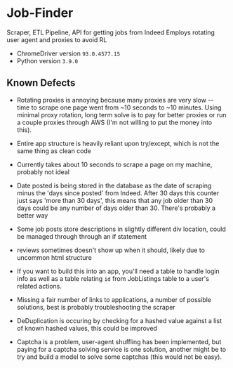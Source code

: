 # Job-Finder
Scraper, ETL Pipeline, API for getting jobs from Indeed
Employs rotating user agent and proxies to avoid RL

- ChromeDriver version `93.0.4577.15`
- Python version `3.9.0`

## Known Defects

- Rotating proxies is annoying because many proxies are very slow -- time to scrape one page went from ~10 seconds to ~10 minutes.  Using minimal proxy rotation, long term solve is to pay for better proxies or run a couple proxies through AWS (I'm not willing to put the money into this).

- Entire app structure is heavily reliant upon try/except, which is not the same thing as clean code

- Currently takes about 10 seconds to scrape a page on my machine, probably not ideal

- Date posted is being stored in the database as the date of scraping minus the 'days since posted' from Indeed.  After 30 days this counter just says 'more than 30 days', this means that any job older than 30 days could be any number of days older than 30.  There's probably a better way

- Some job posts store descriptions in slightly different div location, could be managed through through an if statement

- reviews sometimes doesn't show up when it should, likely due to uncommon html structure

- If you want to build this into an app, you'll need a table to handle login info as well as a table relating `id` from JobListings table to a user's related actions.

- Missing a fair number of links to applications, a number of possible solutions, best is probably troubleshooting the scraper

- DeDuplication is occuring by checking for a hashed value against a list of known hashed values, this could be improved

- Captcha is a problem, user-agent shuffling has been implemented, but paying for a captcha solving service is one solution, another might be to try and build a model to solve some captchas (this would not be easy).